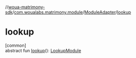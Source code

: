 //[woua-matrimony-sdk](../../../index.md)/[com.woualabs.matrimony.module](../index.md)/[ModuleAdapter](index.md)/[lookup](lookup.md)

# lookup

[common]\
abstract fun [lookup](lookup.md)(): [LookupModule](../../com.woualabs.matrimony.lookup.module/-lookup-module/index.md)
